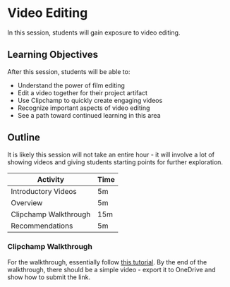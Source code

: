 # Video Editing
In this session, students will gain exposure to video editing.

## Learning Objectives
After this session, students will be able to:

- Understand the power of film editing
- Edit a video together for their project artifact
- Use Clipchamp to quickly create engaging videos
- Recognize important aspects of video editing
- See a path toward continued learning in this area

## Outline
It is likely this session will not take an entire hour - it will involve a lot of showing videos and giving students starting points for further exploration.

| Activity | Time |
|-|-|
| Introductory Videos | 5m |
| Overview | 5m |
| Clipchamp Walkthrough | 15m |
| Recommendations | 5m |

### Clipchamp Walkthrough
For the walkthrough, essentially follow [this tutorial](https://www.youtube.com/watch?v=gp9ZH9PsgOI). By the end of the walkthrough, there should be a simple video - export it to OneDrive and show how to submit the link.
